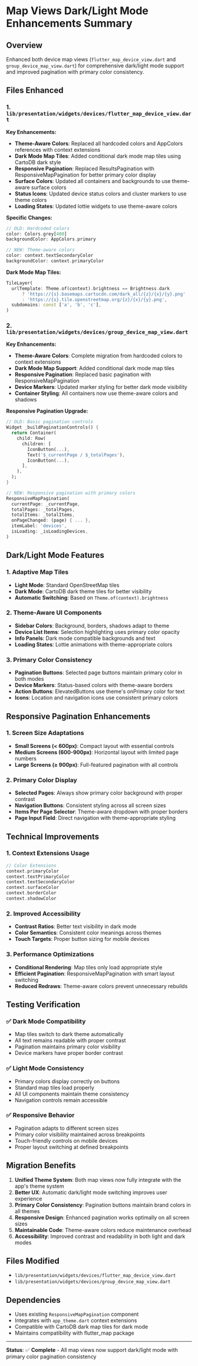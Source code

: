 # Map Views Dark/Light Mode Enhancements Summary

## Overview
Enhanced both device map views (`flutter_map_device_view.dart` and `group_device_map_view.dart`) for comprehensive dark/light mode support and improved pagination with primary color consistency.

## Files Enhanced

### 1. `lib/presentation/widgets/devices/flutter_map_device_view.dart`
**Key Enhancements:**
- **Theme-Aware Colors**: Replaced all hardcoded colors and AppColors references with context extensions
- **Dark Mode Map Tiles**: Added conditional dark mode map tiles using CartoDB dark style
- **Responsive Pagination**: Replaced ResultsPagination with ResponsiveMapPagination for better primary color display
- **Surface Colors**: Updated all containers and backgrounds to use theme-aware surface colors
- **Status Icons**: Updated device status colors and cluster markers to use theme colors
- **Loading States**: Updated lottie widgets to use theme-aware colors

**Specific Changes:**
```dart
// OLD: Hardcoded colors
color: Colors.grey[400]
backgroundColor: AppColors.primary

// NEW: Theme-aware colors  
color: context.textSecondaryColor
backgroundColor: context.primaryColor
```

**Dark Mode Map Tiles:**
```dart
TileLayer(
  urlTemplate: Theme.of(context).brightness == Brightness.dark
      ? 'https://{s}.basemaps.cartocdn.com/dark_all/{z}/{x}/{y}.png'
      : 'https://{s}.tile.openstreetmap.org/{z}/{x}/{y}.png',
  subdomains: const ['a', 'b', 'c'],
)
```

### 2. `lib/presentation/widgets/devices/group_device_map_view.dart`
**Key Enhancements:**
- **Theme-Aware Colors**: Complete migration from hardcoded colors to context extensions
- **Dark Mode Map Support**: Added conditional dark mode map tiles
- **Responsive Pagination**: Replaced basic pagination with ResponsiveMapPagination
- **Device Markers**: Updated marker styling for better dark mode visibility
- **Container Styling**: All containers now use theme-aware colors and shadows

**Responsive Pagination Upgrade:**
```dart
// OLD: Basic pagination controls
Widget _buildPaginationControls() {
  return Container(
    child: Row(
      children: [
        IconButton(...),
        Text('$_currentPage / $_totalPages'),
        IconButton(...),
      ],
    ),
  );
}

// NEW: Responsive pagination with primary colors
ResponsiveMapPagination(
  currentPage: _currentPage,
  totalPages: _totalPages,
  totalItems: _totalItems,
  onPageChanged: (page) { ... },
  itemLabel: 'devices',
  isLoading: _isLoadingDevices,
)
```

## Dark/Light Mode Features

### 1. **Adaptive Map Tiles**
- **Light Mode**: Standard OpenStreetMap tiles
- **Dark Mode**: CartoDB dark theme tiles for better visibility
- **Automatic Switching**: Based on `Theme.of(context).brightness`

### 2. **Theme-Aware UI Components**
- **Sidebar Colors**: Background, borders, shadows adapt to theme
- **Device List Items**: Selection highlighting uses primary color opacity
- **Info Panels**: Dark mode compatible backgrounds and text
- **Loading States**: Lottie animations with theme-appropriate colors

### 3. **Primary Color Consistency**
- **Pagination Buttons**: Selected page buttons maintain primary color in both modes
- **Device Markers**: Status-based colors with theme-aware borders
- **Action Buttons**: ElevatedButtons use theme's onPrimary color for text
- **Icons**: Location and navigation icons use consistent primary colors

## Responsive Pagination Enhancements

### 1. **Screen Size Adaptations**
- **Small Screens (< 600px)**: Compact layout with essential controls
- **Medium Screens (600-900px)**: Horizontal layout with limited page numbers
- **Large Screens (≥ 900px)**: Full-featured pagination with all controls

### 2. **Primary Color Display**
- **Selected Pages**: Always show primary color background with proper contrast
- **Navigation Buttons**: Consistent styling across all screen sizes
- **Items Per Page Selector**: Theme-aware dropdown with proper borders
- **Page Input Field**: Direct navigation with theme-appropriate styling

## Technical Improvements

### 1. **Context Extensions Usage**
```dart
// Color Extensions
context.primaryColor
context.textPrimaryColor
context.textSecondaryColor
context.surfaceColor
context.borderColor
context.shadowColor
```

### 2. **Improved Accessibility**
- **Contrast Ratios**: Better text visibility in dark mode
- **Color Semantics**: Consistent color meanings across themes
- **Touch Targets**: Proper button sizing for mobile devices

### 3. **Performance Optimizations**
- **Conditional Rendering**: Map tiles only load appropriate style
- **Efficient Pagination**: ResponsiveMapPagination with smart layout switching
- **Reduced Redraws**: Theme-aware colors prevent unnecessary rebuilds

## Testing Verification

### ✅ **Dark Mode Compatibility**
- Map tiles switch to dark theme automatically
- All text remains readable with proper contrast
- Pagination maintains primary color visibility
- Device markers have proper border contrast

### ✅ **Light Mode Consistency**
- Primary colors display correctly on buttons
- Standard map tiles load properly
- All UI components maintain theme consistency
- Navigation controls remain accessible

### ✅ **Responsive Behavior**
- Pagination adapts to different screen sizes
- Primary color visibility maintained across breakpoints
- Touch-friendly controls on mobile devices
- Proper layout switching at defined breakpoints

## Migration Benefits

1. **Unified Theme System**: Both map views now fully integrate with the app's theme system
2. **Better UX**: Automatic dark/light mode switching improves user experience
3. **Primary Color Consistency**: Pagination buttons maintain brand colors in all themes
4. **Responsive Design**: Enhanced pagination works optimally on all screen sizes
5. **Maintainable Code**: Theme-aware colors reduce maintenance overhead
6. **Accessibility**: Improved contrast and readability in both light and dark modes

## Files Modified
- `lib/presentation/widgets/devices/flutter_map_device_view.dart`
- `lib/presentation/widgets/devices/group_device_map_view.dart`

## Dependencies
- Uses existing `ResponsiveMapPagination` component
- Integrates with `app_theme.dart` context extensions
- Compatible with CartoDB dark map tiles for dark mode
- Maintains compatibility with flutter_map package

---

**Status**: ✅ **Complete** - All map views now support dark/light mode with primary color pagination consistency
